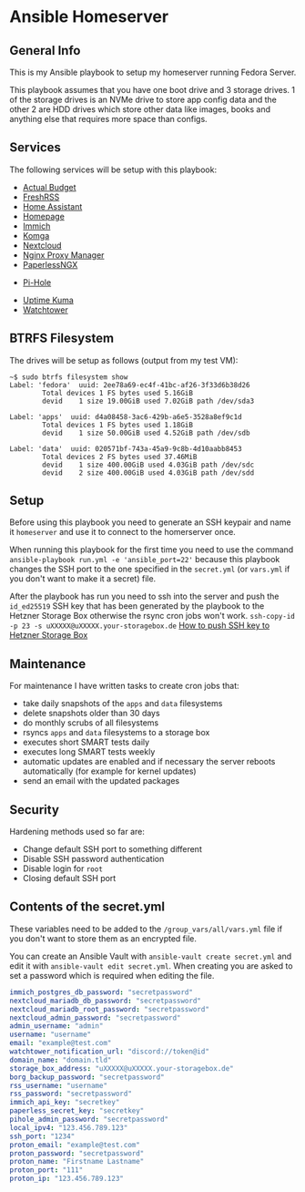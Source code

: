 # Ansible Homeserver
## General Info
This is my Ansible playbook to setup my homeserver running Fedora Server.

This playbook assumes that you have one boot drive and 3 storage drives. 1 of the storage drives is an NVMe drive to store app config data and the other 2 are HDD drives which store other data like images, books and anything else that requires more space than configs.

## Services
The following services will be setup with this playbook:

- [Actual Budget](https://actualbudget.com/)
- [FreshRSS](https://freshrss.org/)
- [Home Assistant](https://www.home-assistant.io/)
- [Homepage](https://gethomepage.dev/latest/)
- [Immich](https://immich.app/)
- [Komga](https://komga.org/)
- [Nextcloud](https://nextcloud.com/)
- [Nginx Proxy Manager](https://nginxproxymanager.com/)
- [PaperlessNGX](https://github.com/paperless-ngx/paperless-ngx)
<!-- - [Photon](https://github.com/Xyphyn/Photon) -->
- [Pi-Hole](https://github.com/pi-hole/docker-pi-hole/)
<!-- - [Syncthing](https://syncthing.net/) -->
- [Uptime Kuma](https://github.com/louislam/uptime-kuma)
- [Watchtower](https://containrrr.dev/watchtower/)

## BTRFS Filesystem
The drives will be setup as follows (output from my test VM):
```
~$ sudo btrfs filesystem show
Label: 'fedora'  uuid: 2ee78a69-ec4f-41bc-af26-3f33d6b38d26
        Total devices 1 FS bytes used 5.16GiB
        devid    1 size 19.00GiB used 7.02GiB path /dev/sda3

Label: 'apps'  uuid: d4a08458-3ac6-429b-a6e5-3528a8ef9c1d
        Total devices 1 FS bytes used 1.18GiB
        devid    1 size 50.00GiB used 4.52GiB path /dev/sdb

Label: 'data'  uuid: 020571bf-743a-45a9-9c8b-4d10aabb8453
        Total devices 2 FS bytes used 37.46MiB
        devid    1 size 400.00GiB used 4.03GiB path /dev/sdc
        devid    2 size 400.00GiB used 4.03GiB path /dev/sdd
```

## Setup
Before using this playbook you need to generate an SSH keypair and name it `homeserver` and use it to connect to the homerserver once.

When running this playbook for the first time you need to use the command `ansible-playbook run.yml -e 'ansible_port=22'` because this playbook changes the SSH port to the one specified in the `secret.yml` (or `vars.yml` if you don't want to make it a secret) file.

After the playbook has run you need to ssh into the server and push the `id_ed25519` SSH key that has been generated by the playbook to the Hetzner Storage Box otherwise the rsync cron jobs won't work. `ssh-copy-id -p 23 -s uXXXXX@uXXXXX.your-storagebox.de` [How to push SSH key to Hetzner Storage Box](https://docs.hetzner.com/robot/storage-box/backup-space-ssh-keys#upload)

## Maintenance
For maintenance I have written tasks to create cron jobs that:
- take daily snapshots of the `apps` and `data` filesystems
- delete snapshots older than 30 days
- do monthly scrubs of all filesystems
- rsyncs `apps` and `data` filesystems to a storage box
- executes short SMART tests daily
- executes long SMART tests weekly
- automatic updates are enabled and if necessary the server reboots automatically (for example for kernel updates)
- send an email with the updated packages

## Security
Hardening methods used so far are:
- Change default SSH port to something different
- Disable SSH password authentication
- Disable login for `root`
- Closing default SSH port

## Contents of the secret.yml
These variables need to be added to the `/group_vars/all/vars.yml` file if you don't want to store them as an encrypted file.

You can create an Ansible Vault with `ansible-vault create secret.yml` and edit it with `ansible-vault edit secret.yml`. When creating you are asked to set a password which is required when editing the file.

```yml
immich_postgres_db_password: "secretpassword"
nextcloud_mariadb_db_password: "secretpassword"
nextcloud_mariadb_root_password: "secretpassword"
nextcloud_admin_password: "secretpassword"
admin_username: "admin"
username: "username"
email: "example@test.com"
watchtower_notification_url: "discord://token@id"
domain_name: "domain.tld"
storage_box_address: "uXXXXX@uXXXXX.your-storagebox.de"
borg_backup_password: "secretpassword"
rss_username: "username"
rss_password: "secretpassword"
immich_api_key: "secretkey"
paperless_secret_key: "secretkey"
pihole_admin_password: "secretpassword"
local_ipv4: "123.456.789.123"
ssh_port: "1234"
proton_email: "example@test.com"
proton_password: "secretpassword"
proton_name: "Firstname Lastname"
proton_port: "111"
proton_ip: "123.456.789.123"
```
